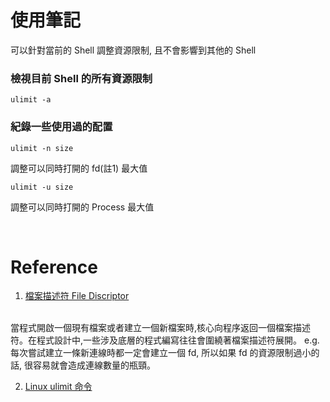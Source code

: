 # 使用筆記

可以針對當前的 Shell 調整資源限制, 且不會影響到其他的 Shell

### 檢視目前 Shell 的所有資源限制

```
ulimit -a
```

### 紀錄一些使用過的配置

```
ulimit -n size
```
調整可以同時打開的 fd(註1) 最大值

```
ulimit -u size
```
調整可以同時打開的 Process 最大值


<br/>

# Reference

1. [檔案描述符 File Discriptor](https://www.itread01.com/p/128784.html)
<br/>
當程式開啟一個現有檔案或者建立一個新檔案時,核心向程序返回一個檔案描述符。在程式設計中,一些涉及底層的程式編寫往往會圍繞著檔案描述符展開。
e.g. 每次嘗試建立一條新連線時都一定會建立一個 fd, 所以如果 fd 的資源限制過小的話, 很容易就會造成連線數量的瓶頸。

2. [Linux ulimit 命令](https://q248269673.pixnet.net/blog/post/66596238)
